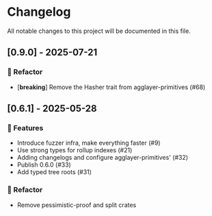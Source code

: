 # Changelog

All notable changes to this project will be documented in this file.

## [0.9.0] - 2025-07-21

### 🚜 Refactor

- [**breaking**] Remove the Hasher trait from agglayer-primitives (#68)

## [0.6.1] - 2025-05-28

### 🚀 Features

- Introduce fuzzer infra, make everything faster (#9)
- Use strong types for rollup indexes (#21)
- Adding changelogs and configure agglayer-primitives' (#32)
- Publish 0.6.0 (#33)
- Add typed tree roots (#31)

### 🚜 Refactor

- Remove pessimistic-proof and split crates


